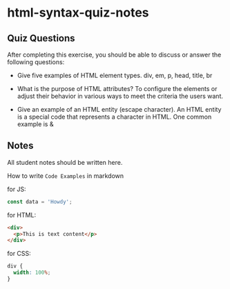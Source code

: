 # html-syntax-quiz-notes

## Quiz Questions

After completing this exercise, you should be able to discuss or answer the following questions:

- Give five examples of HTML element types.
  div, em, p, head, title, br

- What is the purpose of HTML attributes?
  To configure the elements or adjust their behavior in various ways to meet the criteria the users want.

- Give an example of an HTML entity (escape character).
  An HTML entity is a special code that represents a character in HTML. One common example is &amp;

## Notes

All student notes should be written here.

How to write `Code Examples` in markdown

for JS:

```javascript
const data = 'Howdy';
```

for HTML:

```html
<div>
  <p>This is text content</p>
</div>
```

for CSS:

```css
div {
  width: 100%;
}
```
